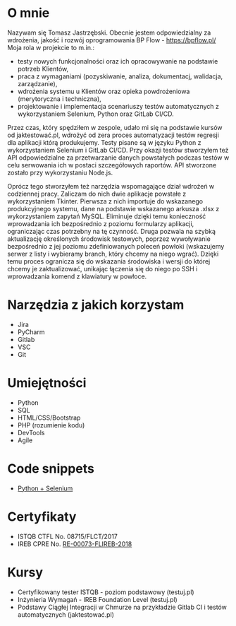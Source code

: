 # O mnie
Nazywam się Tomasz Jastrzębski. Obecnie jestem odpowiedzialny za wdrożenia, jakość i rozwój oprogramowania BP Flow - https://bpflow.pl/
Moja rola w projekcie to m.in.:
* testy nowych funkcjonalności oraz ich opracowywanie na podstawie potrzeb Klientów,
* praca z wymaganiami (pozyskiwanie, analiza, dokumentacj, walidacja, zarządzanie),
* wdrożenia systemu u Klientów oraz opieka powdrożeniowa (merytoryczna i techniczna),
* projektowanie i implementacja scenariuszy testów automatycznych z wykorzystaniem Selenium, Python oraz GitLab CI/CD.

Przez czas, który spędziłem w zespole, udało mi się na podstawie kursów od jaktestować.pl, wdrożyć od zera proces automatyzacji testów regresji dla aplikacji którą produkujemy. Testy pisane są w języku Python z wykorzystaniem Selenium i GitLab CI/CD. Przy okazji testów stworzyłem też API odpowiedzialne za przetwarzanie danych powstałych podczas testów w celu serwowania ich w postaci szczegółowych raportów. API stworzone zostało przy wykorzystaniu Node.js.

Oprócz tego stworzyłem też narzędzia wspomagające dział wdrożeń w codziennej pracy. Zaliczam do nich dwie aplikacje powstałe z wykorzystaniem Tkinter. Pierwsza z nich importuje do wskazanego produkcyjnego systemu, dane na podstawie wskazanego arkusza .xlsx z wykorzystaniem zapytań MySQL. Eliminuje dzięki temu konieczność wprowadzania ich bezpośrednio z poziomu formularzy aplikacji, ograniczając czas potrzebny na tę czynność. Druga pozwala na szybką aktualizację określonych środowisk testowych, poprzez wywoływanie bezpośrednio z jej poziomu zdefiniowanych poleceń powłoki (wskazujemy serwer z listy i wybieramy branch, który chcemy na niego wgrać). Dzięki temu proces ogranicza się do wskazania środowiska i wersji do której chcemy je zaktualizować, unikając łączenia się do niego po SSH i wprowadzania komend z klawiatury w powłoce.
# Narzędzia z jakich korzystam
* Jira
* PyCharm
* Gitlab
* VSC
* Git
# Umiejętności
* Python
* SQL
* HTML/CSS/Bootstrap
* PHP (rozumienie kodu)
* DevTools
* Agile
# Code snippets
* [Python + Selenium](https://github.com/jaskomp/portfolio/tree/main/code_snippets/python/selenium_automation)
# Certyfikaty
* ISTQB CTFL No. 08715/FLCT/2017
* IREB CPRE No. [RE-00073-FLIREB-2018](https://www.ireb.org/en/service/cpre-registry-list/4539/)
# Kursy
* Certyfikowany tester ISTQB - poziom podstawowy (testuj.pl)
* Inżynieria Wymagań - IREB Foundation Level (testuj.pl)
* Podstawy Ciągłej Integracji w Chmurze na przykładzie Gitlab CI i testów automatycznych (jaktestować.pl)
